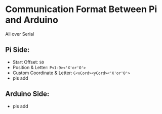 # Communication Format Between Pi and Arduino
All over Serial

## Pi Side:
- Start Offset: `SO`
- Position & Letter: `P<1-9><'X'or'O'>`
- Custom Coordinate & Letter: `C<xCord><yCord><'X'or'O'>`
- pls add

## Arduino Side:
- pls add
